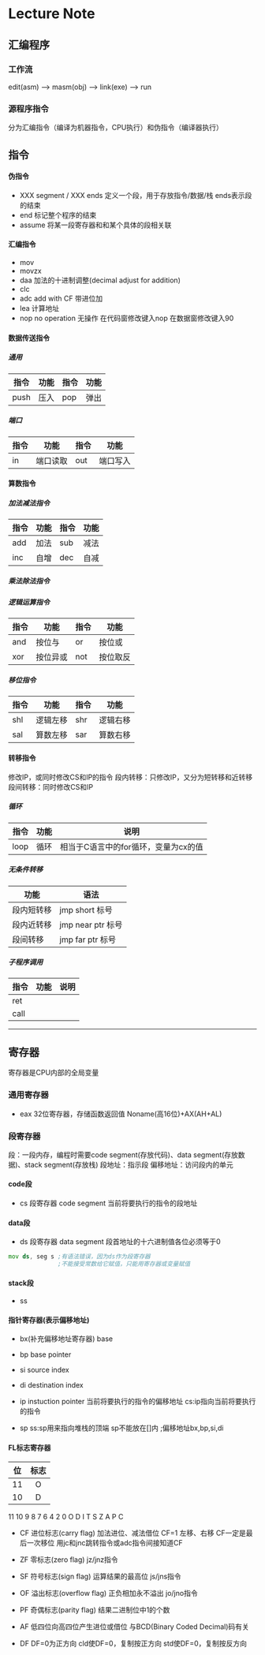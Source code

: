 # Lecture Note
## 汇编程序
### 工作流
edit(asm) --> masm(obj) --> link(exe) --> run
### 源程序指令
分为汇编指令（编译为机器指令，CPU执行）和伪指令（编译器执行）
## 指令
#### 伪指令
- XXX segment / XXX ends 
定义一个段，用于存放指令/数据/栈
ends表示段的结束
- end 
标记整个程序的结束
- assume 
将某一段寄存器和和某个具体的段相关联
#### 汇编指令

+ mov
+ movzx
+ daa
加法的十进制调整(decimal adjust for addition)
+ clc
+ adc
add with CF 带进位加
+ lea
计算地址
+ nop 
no operation 无操作
在代码窗修改键入nop
在数据窗修改键入90
#### 数据传送指令
##### 通用
|指令|功能|指令|功能|
|---|---|---|---|
|push|压入|pop|弹出|
##### 端口
|指令|功能|指令|功能|
|---|---|---|---|
|in|端口读取|out|端口写入|
#### 算数指令
##### 加法减法指令
|指令|功能|指令|功能|
|---|---|---|---|
|add|加法|sub|减法|
|inc|自增|dec|自减|
##### 乘法除法指令
##### 逻辑运算指令
|指令|功能|指令|功能|
|---|---|---|---|
|and|按位与|or|按位或|
|xor|按位异或|not|按位取反|
##### 移位指令
|指令|功能|指令|功能|
|---|---|---|---|
|shl|逻辑左移|shr|逻辑右移|
|sal|算数左移|sar|算数右移|
#### 转移指令
修改IP，或同时修改CS和IP的指令
段内转移：只修改IP，又分为短转移和近转移
段间转移：同时修改CS和IP
##### 循环
|指令|功能|说明|
|---|---|---|
|loop|循环|相当于C语言中的for循环，变量为cx的值|
##### 无条件转移
|功能|语法|
|---|---|
|段内短转移|jmp short 标号|
|段内近转移|jmp near ptr 标号|
|段间转移|jmp far ptr 标号|
##### 子程序调用
|指令|功能|说明|
|---|---|---|
|ret
|call
---
## 寄存器
寄存器是CPU内部的全局变量
### 通用寄存器
+ eax
32位寄存器，存储函数返回值
Noname(高16位)+AX(AH+AL)
### 段寄存器
段：一段内存，编程时需要code segment(存放代码)、data segment(存放数据)、stack segment(存放栈)
段地址：指示段
偏移地址：访问段内的单元
#### code段
+ cs
段寄存器 code segment
当前将要执行的指令的段地址
#### data段
+ ds
段寄存器 data segment
段首地址的十六进制值各位必须等于0
```asm
mov ds, seg s ;有语法错误，因为ds作为段寄存器
              ;不能接受常数给它赋值，只能用寄存器或变量赋值         
```
#### stack段
+ ss

#### 指针寄存器(表示偏移地址)
+ bx(补充偏移地址寄存器)
base
+ bp
base pointer
+ si 
source index
+ di
destination index

+ ip
instuction pointer
当前将要执行的指令的偏移地址
cs:ip指向当前将要执行的指令
+ sp
ss:sp用来指向堆栈的顶端
sp不能放在[]内
;偏移地址bx,bp,si,di

#### FL标志寄存器
| 位 | 标志|
|:-:|:-:|
11|O
10|D
11 10 9 8 7 6 4 2 0
O D I T S Z A P C

+ CF
进位标志(carry flag)
加法进位、减法借位 CF=1
左移、右移 CF一定是最后一次移位
用jc和jnc跳转指令或adc指令间接知道CF

+ ZF
零标志(zero flag)
jz/jnz指令

+ SF
符号标志(sign flag)
运算结果的最高位
js/jns指令

+ OF
溢出标志(overflow flag)
正负相加永不溢出
jo/jno指令

+ PF
奇偶标志(parity flag)
结果二进制位中1的个数

+ AF
低四位向高四位产生进位或借位
与BCD(Binary Coded Decimal)码有关

+ DF
DF=0为正方向
cld使DF=0，复制按正方向
std使DF=0，复制按反方向
